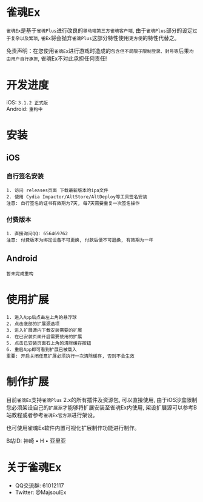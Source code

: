 # 雀魂Ex
`雀魂Ex`是基于`雀魂Plus`进行改良的`移动端第三方雀魂客户端`, 由于`雀魂Plus`部分的设定`过于复杂以及繁琐`, `雀Ex`将会抛弃`雀魂Plus`这部分特性使用`更方便`的特性代替之。

免责声明：在您使用`雀魂Ex`进行游戏时造成的`包含但不局限于限制登录、封号等`后果`均由用户自行承担`, 雀魂Ex不对此承担任何责任!

# 开发进度
iOS: `3.1.2 正式版`  
Android: `重构中`

# 安装
## iOS
### 自行签名安装
    1. 访问 releases页面 下载最新版本的ipa文件
    2. 使用 Cydia Impactor/AltStore/AltDeploy等工具签名安装
    注意: 自行签名的证书有效期为7天, 每7天需要重复一次签名操作
### 付费版本
    1. 直接询问QQ: 656469762
    注意: 付费版本为绑定设备不可更换, 付款后便不可退换, 有效期为一年
## Android
    暂未完成重构
# 使用扩展
    1. 进入App后点击左上角的悬浮球
    2. 点击底部的扩展源选项
    3. 进入扩展源内下载安装需要的扩展
    4. 在已安装页面开启需要使用的扩展
    5. 点击已安装页面右上角的清除缓存按钮
    6. 重启App即可看到扩展已被载入
    重要: 开启关闭任意扩展必须执行一次清除缓存, 否则不会生效
# 制作扩展
目前`雀魂Ex`支持`雀魂Plus` 2.x的所有插件及资源包, 可以直接使用, 由于iOS沙盒限制您必须架设自己的`扩展源`才能够将扩展安装至雀魂Ex内使用, 架设扩展源可以参考B站教程或者参考`雀魂Ex官方源`进行架设。

也可使用雀魂Ex软件内置可视化扩展制作功能进行制作。

B站ID: 神崎 • H • 亚里亚
# 关于雀魂Ex
- QQ交流群: 61012117
- Twitter: @MajsoulEx
